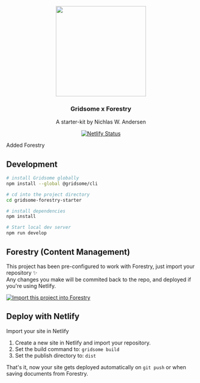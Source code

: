 <p align="center">
  <img src="https://file-xidfrcjkaq.now.sh/" height="240">
  <h3 align="center">Gridsome x Forestry</h3>
  <p align="center">A starter-kit by Nichlas W. Andersen<p>
</p>

<p align="center">
  <a href="https://app.netlify.com/sites/gridsome-forestry/deploys"><img src="https://api.netlify.com/api/v1/badges/21965bf1-8f46-4201-afe9-98896cba865e/deploy-status" alt="Netlify Status"></a>
</p>

Added Forestry

## Development

```bash
# install Gridsome globally
npm install --global @gridsome/cli

# cd into the project directory
cd gridsome-forestry-starter

# install dependencies
npm install

# Start local dev server
npm run develop
```


## Forestry (Content Management)

This project has been pre-configured to work with Forestry, just import your repository ✨  
Any changes you make will be commited back to the repo, and deployed if you're using Netlify.

<p>
  <a href="https://app.forestry.io/quick-start?repo=itsnwa/gridsome-forestry-starter&amp;provider=github&amp;engine=vuepress" rel="nofollow"><img src="https://camo.githubusercontent.com/2455e97e4e989374a355fb0bea7ad364f2561c92/68747470733a2f2f6173736574732e666f7265737472792e696f2f696d706f72742d746f2d666f7265737472794b2e737667" alt="Import this project into Forestry" data-canonical-src="https://assets.forestry.io/import-to-forestryK.svg" style="max-width:100%;"></a>
</p>


## Deploy with Netlify

Import your site in Netlify

1. Create a new site in Netlify and import your repository.
2. Set the build command to: `gridsome build`
3. Set the publish directory to: `dist`

That's it, now your site gets deployed automatically on `git push` or when saving documents from Forestry.
